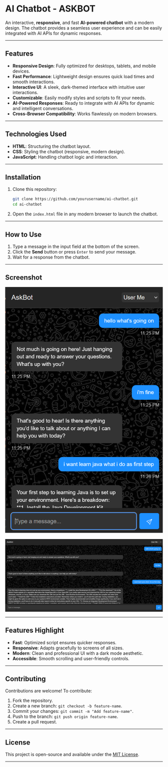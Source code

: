 # AI Chatbot - ASKBOT

An interactive, **responsive**, and fast **AI-powered chatbot** with a modern design. The chatbot provides a seamless user experience and can be easily integrated with AI APIs for dynamic responses.

---

## Features

- **Responsive Design**: Fully optimized for desktops, tablets, and mobile devices.
- **Fast Performance**: Lightweight design ensures quick load times and smooth interactions.
- **Interactive UI**: A sleek, dark-themed interface with intuitive user interactions.
- **Customizable**: Easily modify styles and scripts to fit your needs.
- **AI-Powered Responses**: Ready to integrate with AI APIs for dynamic and intelligent conversations.
- **Cross-Browser Compatibility**: Works flawlessly on modern browsers.


---

## Technologies Used

- **HTML**: Structuring the chatbot layout.
- **CSS**: Styling the chatbot (responsive, modern design).
- **JavaScript**: Handling chatbot logic and interaction.


---

## Installation

1. Clone this repository:
   ```bash
   git clone https://github.com/yourusername/ai-chatbot.git
   cd ai-chatbot
   ```

2. Open the `index.html` file in any modern browser to launch the chatbot.

---

## How to Use

1. Type a message in the input field at the bottom of the screen.
2. Click the **Send** button or press `Enter` to send your message.
3. Wait for a response from the chatbot.

---


## Screenshot
![Chatbot Screenshot](SS-phone.png)
<br>
<br>
![Chatbot Screenshot](SS-Desktop.png)

---


## Features Highlight

- **Fast**: Optimized script ensures quicker responses.
- **Responsive**: Adapts gracefully to screens of all sizes.
- **Modern**: Clean and professional UI with a dark mode aesthetic.
- **Accessible**: Smooth scrolling and user-friendly controls.

---

## Contributing

Contributions are welcome! To contribute:

1. Fork the repository.
2. Create a new branch: `git checkout -b feature-name`.
3. Commit your changes: `git commit -m "Add feature-name"`.
4. Push to the branch: `git push origin feature-name`.
5. Create a pull request.

---

## License

This project is open-source and available under the [MIT License](LICENSE).

---

